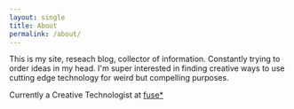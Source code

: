 ```yaml
---
layout: single
title: About
permalink: /about/
---
```


This is my site, reseach blog, collector of information. Constantly trying to order ideas in my head.
I'm super interested in finding creative ways to use cutting edge technology for weird but compelling purposes.

Currently a Creative Technologist at [fuse*](https://fuseworks.it/en)

<!-- You can find the source code for Minima at GitHub:
[jekyll][jekyll-organization] /
[minima](https://github.com/jekyll/minima)

You can find the source code for Jekyll at GitHub:
[jekyll][jekyll-organization] /
[jekyll](https://github.com/jekyll/jekyll)


[jekyll-organization]: https://github.com/jekyll -->
